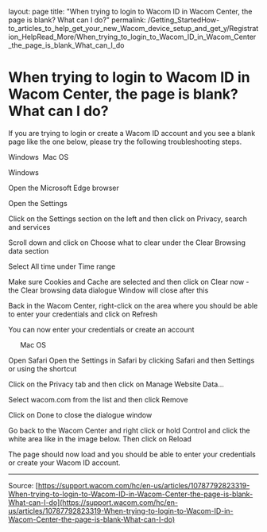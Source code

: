 layout: page
title: "When trying to login to Wacom ID in Wacom Center, the page is blank? What can I do?"
permalink: /Getting_StartedHow-to_articles_to_help_get_your_new_Wacom_device_setup_and_get_y/Registration_HelpRead_More/When_trying_to_login_to_Wacom_ID_in_Wacom_Center_the_page_is_blank_What_can_I_do

# When trying to login to Wacom ID in Wacom Center, the page is blank? What can I do?

If you are trying to login or create a Wacom ID account and you see a blank page like the one below, please try the following troubleshooting steps. 




Windows 
Mac OS

Windows 

Open the Microsoft Edge browser



Open the Settings



Click on the Settings section on the left and then click on Privacy, search and services



Scroll down and click on Choose what to clear under the Clear Browsing data section



Select All time under Time range



Make sure Cookies and Cache are selected and then click on Clear now - the Clear browsing data dialogue Window will close after this



Back in the Wacom Center, right-click on the area where you should be able to enter your credentials and click on Refresh


You can now enter your credentials or create an account




 
 
 
Mac OS

Open Safari
Open the Settings in Safari by clicking Safari and then Settings or using the shortcut

Click on the Privacy tab and then click on Manage Website Data...

Select wacom.com from the list and then click Remove

Click on Done to close the dialogue window



Go back to the Wacom Center and right click or hold Control and click the white area like in the image below. Then click on Reload

The page should now load and you should be able to enter your credentials or create your Wacom ID account.

---
Source: [https://support.wacom.com/hc/en-us/articles/10787792823319-When-trying-to-login-to-Wacom-ID-in-Wacom-Center-the-page-is-blank-What-can-I-do](https://support.wacom.com/hc/en-us/articles/10787792823319-When-trying-to-login-to-Wacom-ID-in-Wacom-Center-the-page-is-blank-What-can-I-do)
